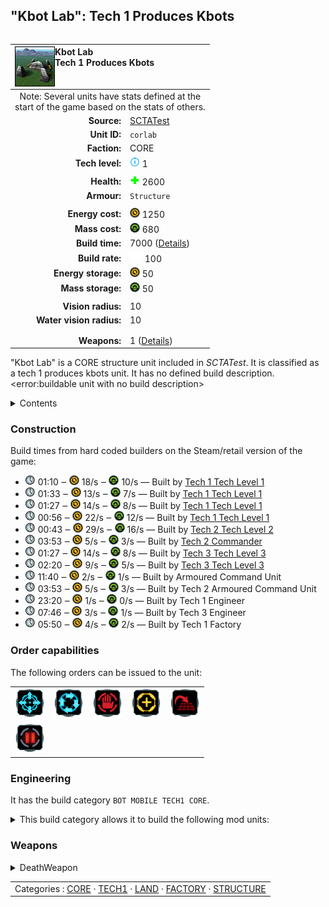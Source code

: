 "Kbot Lab": Tech 1 Produces Kbots
----
<table align="right">
    <thead>
        <tr>
            <th align="left" colspan="2">
                <img align="left" title="Kbot Lab unit icon" src="icons/units/CORLAB_icon.png" />Kbot Lab<br />Tech 1 Produces Kbots
            </th>
        </tr>
    </thead>
    <tbody>
        <tr><td align="center" colspan="2">Note: Several units have stats defined at the<br />start of the game based on the stats of others.</td></tr>
        <tr>
            <td align="right"><strong>Source:</strong></td>
            <td><a href="SCTATest">SCTATest</a></td>
        </tr>
        <tr>
            <td align="right"><strong>Unit ID:</strong></td>
            <td><code>corlab</code></td>
        </tr>
        <tr>
            <td align="right"><strong>Faction:</strong></td>
            <td>CORE</td>
        </tr>
        <tr>
            <td align="right"><strong>Tech level:</strong></td>
            <td><img src="icons/T1.png" title="Tech 1" /> 1</td>
        </tr>
        <tr><td align="center" colspan="2"></td></tr>
        <tr>
            <td align="right"><strong>Health:</strong></td>
            <td><img src="icons/health.png" title="Health" /> 2600</td>
        </tr>
        <tr>
            <td align="right"><strong>Armour:</strong></td>
            <td><code>Structure</code></td>
        </tr>
        <tr><td align="center" colspan="2"></td></tr>
        <tr>
            <td align="right"><strong>Energy cost:</strong></td>
            <td><img src="icons/energy.png" title="Energy" /> 1250</td>
        </tr>
        <tr>
            <td align="right"><strong>Mass cost:</strong></td>
            <td><img src="icons/mass.png" title="Mass" /> 680</td>
        </tr>
        <tr>
            <td align="right"><strong>Build time:</strong></td>
            <td>7000 (<a href="#construction">Details</a>)</td>
        </tr>
        <tr>
            <td align="right"><strong>Build rate:</strong></td>
            <td><img src="icons/build.png" title="Build" /> 100</td>
        </tr>
        <tr>
            <td align="right"><strong>Energy storage:</strong></td>
            <td><img src="icons/energy.png" title="Energy" /> 50</td>
        </tr>
        <tr>
            <td align="right"><strong>Mass storage:</strong></td>
            <td><img src="icons/mass.png" title="Mass" /> 50</td>
        </tr>
        <tr><td align="center" colspan="2"></td></tr>
        <tr>
            <td align="right"><strong>Vision radius:</strong></td>
            <td>10</td>
        </tr>
        <tr>
            <td align="right"><strong>Water vision radius:</strong></td>
            <td>10</td>
        </tr>
        <tr><td align="center" colspan="2"></td></tr>
        <tr><td align="center" colspan="2"></td></tr>
        <tr>
            <td align="right"><strong>Weapons:</strong></td>
            <td>1 (<a href="#weapons">Details</a>)</td>
        </tr>
    </tbody>
</table>

"Kbot Lab" is a CORE structure unit included in *SCTATest*.
It is classified as a tech 1 produces kbots unit. It has no defined build description.<error:buildable unit with no build description>

<details>
<summary>Contents</summary>

1. – <a href="#construction">Construction</a>
2. – <a href="#order-capabilities">Order capabilities</a>
3. – <a href="#engineering">Engineering</a>
4. – <a href="#weapons">Weapons</a>
</details>

### Construction
Build times from hard coded builders on the Steam/retail version of the game:
* <img src="icons/time.png" title="Time" /> 01:10 ‒ <img src="icons/energy.png" title="Energy" /> 18/s ‒ <img src="icons/mass.png" title="Mass" /> 10/s — Built by <a href="CORCV">Tech 1 Tech Level 1</a>
* <img src="icons/time.png" title="Time" /> 01:33 ‒ <img src="icons/energy.png" title="Energy" /> 13/s ‒ <img src="icons/mass.png" title="Mass" /> 7/s — Built by <a href="CORCA">Tech 1 Tech Level 1</a>
* <img src="icons/time.png" title="Time" /> 01:27 ‒ <img src="icons/energy.png" title="Energy" /> 14/s ‒ <img src="icons/mass.png" title="Mass" /> 8/s — Built by <a href="CORCK">Tech 1 Tech Level 1</a>
* <img src="icons/time.png" title="Time" /> 00:56 ‒ <img src="icons/energy.png" title="Energy" /> 22/s ‒ <img src="icons/mass.png" title="Mass" /> 12/s — Built by <a href="CORCS">Tech 1 Tech Level 1</a>
* <img src="icons/time.png" title="Time" /> 00:43 ‒ <img src="icons/energy.png" title="Energy" /> 29/s ‒ <img src="icons/mass.png" title="Mass" /> 16/s — Built by <a href="CORACK">Tech 2 Tech Level 2</a>
* <img src="icons/time.png" title="Time" /> 03:53 ‒ <img src="icons/energy.png" title="Energy" /> 5/s ‒ <img src="icons/mass.png" title="Mass" /> 3/s — Built by <a href="CORDECOM">Tech 2 Commander</a>
* <img src="icons/time.png" title="Time" /> 01:27 ‒ <img src="icons/energy.png" title="Energy" /> 14/s ‒ <img src="icons/mass.png" title="Mass" /> 8/s — Built by <a href="CORCH">Tech 3 Tech Level 3</a>
* <img src="icons/time.png" title="Time" /> 02:20 ‒ <img src="icons/energy.png" title="Energy" /> 9/s ‒ <img src="icons/mass.png" title="Mass" /> 5/s — Built by <a href="CORCSA">Tech 3 Tech Level 3</a>
* <img src="icons/time.png" title="Time" /> 11:40 ‒ <img src="icons/energy.png" title="Energy" /> 2/s ‒ <img src="icons/mass.png" title="Mass" /> 1/s — Built by Armoured Command Unit
* <img src="icons/time.png" title="Time" /> 03:53 ‒ <img src="icons/energy.png" title="Energy" /> 5/s ‒ <img src="icons/mass.png" title="Mass" /> 3/s — Built by Tech 2 Armoured Command Unit
* <img src="icons/time.png" title="Time" /> 23:20 ‒ <img src="icons/energy.png" title="Energy" /> 1/s ‒ <img src="icons/mass.png" title="Mass" /> 0/s — Built by Tech 1 Engineer
* <img src="icons/time.png" title="Time" /> 07:46 ‒ <img src="icons/energy.png" title="Energy" /> 3/s ‒ <img src="icons/mass.png" title="Mass" /> 1/s — Built by Tech 3 Engineer
* <img src="icons/time.png" title="Time" /> 05:50 ‒ <img src="icons/energy.png" title="Energy" /> 4/s ‒ <img src="icons/mass.png" title="Mass" /> 2/s — Built by Tech 1 Factory

### Order capabilities
The following orders can be issued to the unit:
<table>
<td><img float="left" src="icons/orders/move.png" title="Move" /></td>
<td><img float="left" src="icons/orders/patrol.png" title="Patrol" /></td>
<td><img float="left" src="icons/orders/stop.png" title="Stop" /></td>
<td><img float="left" src="icons/orders/guard.png" title="Assist" /></td>
<td><img float="left" src="icons/orders/stand-ground.png" title="Fire State" /></td>
<tr>
<td><img float="left" src="icons/orders/pause.png" title="Pause Construction
Pause/unpause current construction order" /></td>
</table>

### Engineering
It has the build category <code>BOT MOBILE TECH1 CORE</code>. 
<details>
<summary>This build category allows it to build the following mod units:

</summary>

<table>
    <tr>
        <td><img src="icons/T1.png" title="T1" /></td>
        <td><a href="CORCK"><img src="icons/units/CORCK_icon.png" width="64px" /></a></td>
        <td><a href="CORAK"><img src="icons/units/CORAK_icon.png" width="64px" /></a></td>
        <td><a href="CORSTORM"><img src="icons/units/CORSTORM_icon.png" width="64px" /></a></td>
        <td><a href="CORCRASH"><img src="icons/units/CORCRASH_icon.png" width="64px" /></a></td>
        <td><a href="CORTHUD"><img src="icons/units/CORTHUD_icon.png" width="64px" /></a></td>
    </tr>
</table>

</details>


### Weapons
<details>
<summary>DeathWeapon</summary>
<p>
    <table>
        <tr>
            <td align="right"><strong>Damage:</strong></td>
            <td>200</td>
        </tr>
        <tr>
            <td align="right"><strong>Damage radius:</strong></td>
            <td>5</td>
        </tr>
        <tr>
            <td align="right"><strong>Damage type:</strong></td>
            <td><code>Normal</code></td>
        </tr>
        <tr>
            <td align="right"><strong>Flags:</strong></td>
            <td>Damage friendly</td>
        </tr>
    </table>
</p>
</details>


<table align=center>
<td>Categories : <a href="_categories.CORE">CORE</a> · <a href="_categories.TECH1">TECH1</a> · <a href="_categories.LAND">LAND</a> · <a href="_categories.FACTORY">FACTORY</a> · <a href="_categories.STRUCTURE">STRUCTURE</a>

